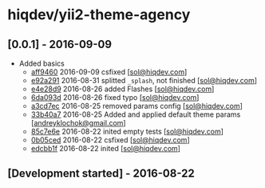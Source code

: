 # hiqdev/yii2-theme-agency

## [0.0.1] - 2016-09-09

- Added basics
    - [aff9460] 2016-09-09 csfixed [sol@hiqdev.com]
    - [e92a291] 2016-08-31 splitted `_splash`, not finished [sol@hiqdev.com]
    - [e4e28d9] 2016-08-26 added Flashes [sol@hiqdev.com]
    - [6da093d] 2016-08-26 fixed typo [sol@hiqdev.com]
    - [a3cd7ec] 2016-08-25 removed params config [sol@hiqdev.com]
    - [33b40a7] 2016-08-25 Added and applied default theme params [andreyklochok@gmail.com]
    - [85c7e6e] 2016-08-22 inited empty tests [sol@hiqdev.com]
    - [0b05ced] 2016-08-22 csfixed [sol@hiqdev.com]
    - [edcbb1f] 2016-08-22 inited [sol@hiqdev.com]

## [Development started] - 2016-08-22

[aff9460]: https://github.com//commit/aff9460
[e92a291]: https://github.com//commit/e92a291
[e4e28d9]: https://github.com//commit/e4e28d9
[6da093d]: https://github.com//commit/6da093d
[a3cd7ec]: https://github.com//commit/a3cd7ec
[33b40a7]: https://github.com//commit/33b40a7
[85c7e6e]: https://github.com//commit/85c7e6e
[0b05ced]: https://github.com//commit/0b05ced
[edcbb1f]: https://github.com//commit/edcbb1f
